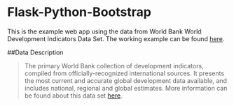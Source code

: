 # Flask-Python-Bootstrap
This is the example web app using the data from World Bank World Development Indicators Data Set. The working example can be found [here](https://worldbankdevindicator.herokuapp.com/).

##Data Description

> The primary World Bank collection of development indicators, compiled from officially-recognized international sources. 
It presents the most current and accurate global development data available, and includes national, regional and global estimates. 
More information can be found about this data set [here](http://data.worldbank.org/data-catalog/world-development-indicators).



